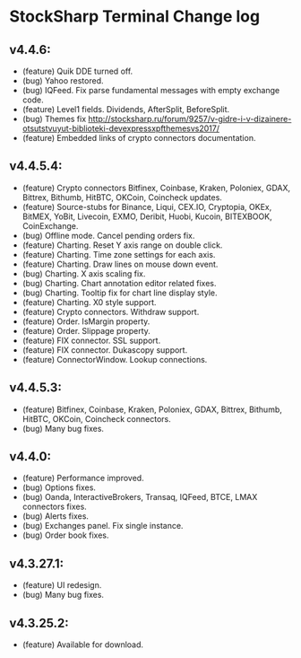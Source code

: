 StockSharp Terminal Change log
========================
## v4.4.6:
* (feature) Quik DDE turned off.
* (bug) Yahoo restored.
* (bug) IQFeed. Fix parse fundamental messages with empty exchange code.
* (feature) Level1 fields. Dividends, AfterSplit, BeforeSplit.
* (bug) Themes fix http://stocksharp.ru/forum/9257/v-gidre-i-v-dizainere-otsutstvuyut-biblioteki-devexpressxpfthemesvs2017/
* (feature) Embedded links of crypto connectors documentation.

## v4.4.5.4:
* (feature) Crypto connectors Bitfinex, Coinbase, Kraken, Poloniex, GDAX, Bittrex, Bithumb, HitBTC, OKCoin, Coincheck updates.
* (feature) Source-stubs for Binance, Liqui, CEX.IO, Cryptopia, OKEx, BitMEX, YoBit, Livecoin, EXMO, Deribit, Huobi, Kucoin, BITEXBOOK, CoinExchange.
* (bug) Offline mode. Cancel pending orders fix.
* (feature) Charting. Reset Y axis range on double click.
* (feature) Charting. Time zone settings for each axis.
* (feature) Charting. Draw lines on mouse down event.
* (bug) Charting. X axis scaling fix.
* (bug) Charting. Chart annotation editor related fixes.
* (bug) Charting. Tooltip fix for chart line display style.
* (feature) Charting. X0 style support.
* (feature) Crypto connectors. Withdraw support.
* (feature) Order. IsMargin property.
* (feature) Order. Slippage property.
* (feature) FIX connector. SSL support.
* (feature) FIX connector. Dukascopy support.
* (feature) ConnectorWindow. Lookup connections.

## v4.4.5.3:
* (feature) Bitfinex, Coinbase, Kraken, Poloniex, GDAX, Bittrex, Bithumb, HitBTC, OKCoin, Coincheck connectors.
* (bug) Many bug fixes.

## v4.4.0:
* (feature) Performance improved.
* (bug) Options fixes.
* (bug) Oanda, InteractiveBrokers, Transaq, IQFeed, BTCE, LMAX connectors fixes.
* (bug) Alerts fixes.
* (bug) Exchanges panel. Fix single instance.
* (bug) Order book fixes.

## v4.3.27.1:
* (feature) UI redesign.
* (bug) Many bug fixes.

## v4.3.25.2:
* (feature) Available for download.